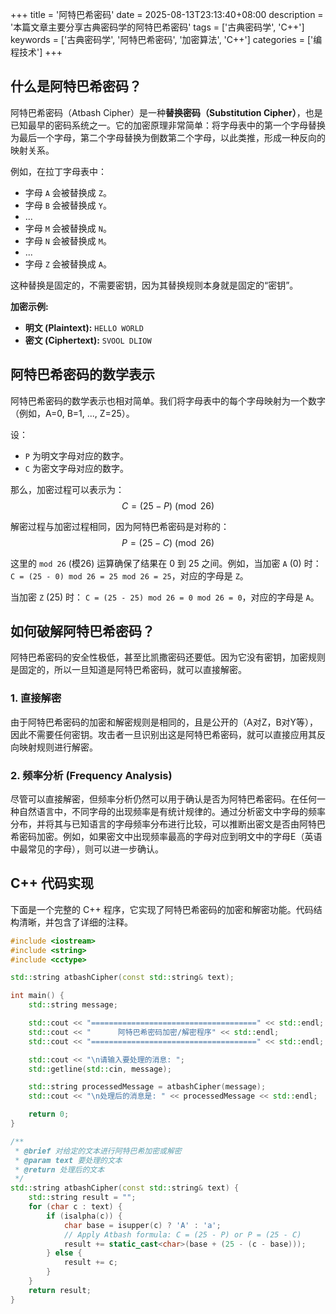 +++
title = '阿特巴希密码'
date = 2025-08-13T23:13:40+08:00
description = '本篇文章主要分享古典密码学的阿特巴希密码'
tags = ['古典密码学', 'C++']
keywords = ['古典密码学', '阿特巴希密码', '加密算法', 'C++']
categories = ['编程技术']
+++

## 什么是阿特巴希密码？

阿特巴希密码（Atbash Cipher）是一种**替换密码（Substitution Cipher）**，也是已知最早的密码系统之一。它的加密原理非常简单：将字母表中的第一个字母替换为最后一个字母，第二个字母替换为倒数第二个字母，以此类推，形成一种反向的映射关系。

例如，在拉丁字母表中：
- 字母 `A` 会被替换成 `Z`。
- 字母 `B` 会被替换成 `Y`。
- ...
- 字母 `M` 会被替换成 `N`。
- 字母 `N` 会被替换成 `M`。
- ...
- 字母 `Z` 会被替换成 `A`。

这种替换是固定的，不需要密钥，因为其替换规则本身就是固定的“密钥”。

**加密示例:**
- **明文 (Plaintext):** `HELLO WORLD`
- **密文 (Ciphertext):** `SVOOL DLIOW`

## 阿特巴希密码的数学表示

阿特巴希密码的数学表示也相对简单。我们将字母表中的每个字母映射为一个数字（例如，A=0, B=1, ..., Z=25）。

设：
- `P` 为明文字母对应的数字。
- `C` 为密文字母对应的数字。

那么，加密过程可以表示为：
$$ C = (25 - P) \pmod{26} $$

解密过程与加密过程相同，因为阿特巴希密码是对称的：
$$ P = (25 - C) \pmod{26} $$

这里的 `mod 26` (模26) 运算确保了结果在 0 到 25 之间。例如，当加密 `A` (0) 时：
`C = (25 - 0) mod 26 = 25 mod 26 = 25`，对应的字母是 `Z`。

当加密 `Z` (25) 时：
`C = (25 - 25) mod 26 = 0 mod 26 = 0`，对应的字母是 `A`。

## 如何破解阿特巴希密码？

阿特巴希密码的安全性极低，甚至比凯撒密码还要低。因为它没有密钥，加密规则是固定的，所以一旦知道是阿特巴希密码，就可以直接解密。

### 1. 直接解密

由于阿特巴希密码的加密和解密规则是相同的，且是公开的（A对Z，B对Y等），因此不需要任何密钥。攻击者一旦识别出这是阿特巴希密码，就可以直接应用其反向映射规则进行解密。

### 2. 频率分析 (Frequency Analysis)

尽管可以直接解密，但频率分析仍然可以用于确认是否为阿特巴希密码。在任何一种自然语言中，不同字母的出现频率是有统计规律的。通过分析密文中字母的频率分布，并将其与已知语言的字母频率分布进行比较，可以推断出密文是否由阿特巴希密码加密。例如，如果密文中出现频率最高的字母对应到明文中的字母E（英语中最常见的字母），则可以进一步确认。

## C++ 代码实现

下面是一个完整的 C++ 程序，它实现了阿特巴希密码的加密和解密功能。代码结构清晰，并包含了详细的注释。

```cpp
#include <iostream>
#include <string>
#include <cctype>

std::string atbashCipher(const std::string& text);

int main() {
    std::string message;

    std::cout << "=====================================" << std::endl;
    std::cout << "      阿特巴希密码加密/解密程序" << std::endl;
    std::cout << "=====================================" << std::endl;

    std::cout << "\n请输入要处理的消息: ";
    std::getline(std::cin, message);

    std::string processedMessage = atbashCipher(message);
    std::cout << "\n处理后的消息是: " << processedMessage << std::endl;

    return 0;
}

/**
 * @brief 对给定的文本进行阿特巴希加密或解密
 * @param text 要处理的文本
 * @return 处理后的文本
 */
std::string atbashCipher(const std::string& text) {
    std::string result = "";
    for (char c : text) {
        if (isalpha(c)) {
            char base = isupper(c) ? 'A' : 'a';
            // Apply Atbash formula: C = (25 - P) or P = (25 - C)
            result += static_cast<char>(base + (25 - (c - base)));
        } else {
            result += c;
        }
    }
    return result;
}
```